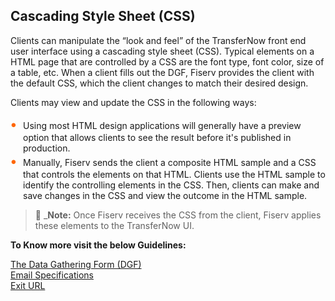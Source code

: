 ## Cascading Style Sheet (CSS) 

Clients can manipulate the “look and feel” of the TransferNow front end user interface using a cascading style sheet (CSS). Typical elements on a HTML page that are controlled by a CSS are the font type, font color, size of a table, etc. When a client fills out the DGF, Fiserv provides the client with the default CSS, which the client changes to match their desired design. 

Clients may view and update the CSS in the following ways: 


<div class="card-body">
<ul>
<li>Using most HTML design applications will generally have a preview option that allows clients to see the result before it's published in production.</li>
<li>Manually, Fiserv sends the client a composite HTML sample and a CSS that controls the elements on that HTML. Clients use the HTML sample to identify the controlling elements in the CSS. Then, clients can make and save changes in the CSS and view the outcome in the HTML sample.</li>
</ul>
</div>


<!-- theme: info -->

> :memo: _**Note:** Once Fiserv receives the CSS from the client, Fiserv applies these elements to the TransferNow UI. 

**To Know more visit the below Guidelines:**

[The Data Gathering Form (DGF) ](?path=docs/getting-started/TN-UI-Widget/The_Data_Gathering_Form.md)    
[Email Specifications ](?path=docs/getting-started/TN-UI-Widget/Email_Specifications.md)     
[Exit URL ](?path=docs/getting-started/TN-UI-Widget/Exit_URL.md)    


<style>
    .card-body ul {
        list-style: none;
        padding-left: 20px;
    }
    .card-body ul li::before {
        content: "\2022";
        font-size: 1.5em;
        color: #f60;
        display: inline-block;
        width: 1em;
        margin-left: -1em;
    }
</style>

